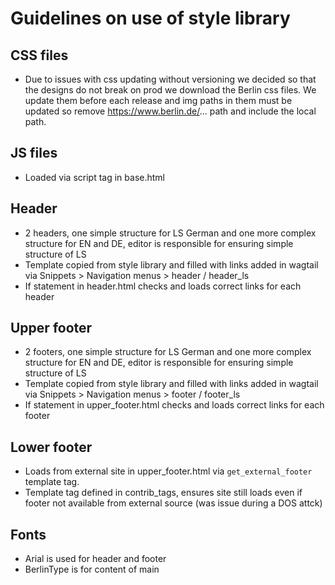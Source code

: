 # Guidelines on use of style library

## CSS files
 - Due to issues with css updating without versioning we decided so that the designs do not break on prod we download the Berlin css files. We update them before each release and img paths in them must be updated so remove https://www.berlin.de/... path and include the local path.

## JS files
 - Loaded via script tag in base.html

## Header
 - 2 headers, one simple structure for LS German and one more complex structure for EN and DE, editor is responsible for ensuring simple structure of LS
 - Template copied from style library and filled with links added in wagtail via Snippets > Navigation menus > header / header_ls
 - If statement in header.html checks and loads correct links for each header

## Upper footer
 - 2 footers, one simple structure for LS German and one more complex structure for EN and DE, editor is responsible for ensuring simple structure of LS
- Template copied from style library and filled with links added in wagtail via Snippets > Navigation menus > footer / footer_ls
- If statement in upper_footer.html checks and loads correct links for each footer

## Lower footer
 - Loads from external site in upper_footer.html via `get_external_footer` template tag.
 - Template tag defined in contrib_tags, ensures site still loads even if footer not available from external source (was issue during a DOS attck)

## Fonts
- Arial is used for header and footer
- BerlinType is for content of main
